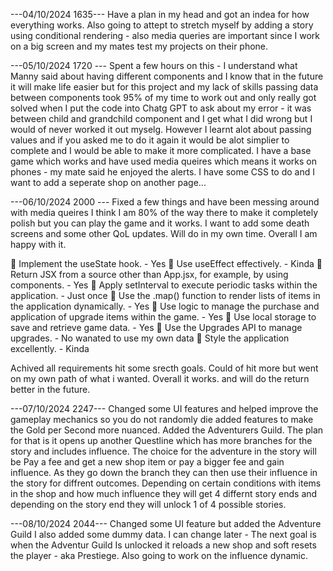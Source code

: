 ---04/10/2024 1635--- Have a plan in my head and got an indea for how everything works. Also going to attept to stretch myself by adding a story using conditional rendering - also media queries are important since I work on a big screen and my mates test my projects on their phone.

---05/10/2024 1720 --- Spent a few hours on this - I understand what Manny said about having different components and I know that in the future it will make life easier but for this project and my lack of skills passing data between components took 95% of my time to work out and only really got solved when I put the code into Chatg GPT to ask about my error - it was between child and grandchild component and I get what I did wrong but I would of never worked it out myselg. However I learnt alot about passing values and if you asked me to do it again it would be alot simplier to complete and I would be able to make it more complicated. I have a base game which works and have used media queires which means it works on phones - my mate said he enjoyed the alerts. I have some CSS to do and I want to add a seperate shop on another page...

---06/10/2024 2000 --- Fixed a few things and have been messing around with media queires I think I am 80% of the way there to make it completely polish but you can play the game and it works. I want to add some death screens and some other QoL updates. Will do in my own time. Overall I am happy with it.

🎯 Implement the useState hook. - Yes
🎯 Use useEffect effectively. - Kinda
🎯 Return JSX from a source other than App.jsx, for example, by using components. - Yes
🎯 Apply setInterval to execute periodic tasks within the application. - Just once
🎯 Use the .map() function to render lists of items in the application dynamically. - Yes
🎯 Use logic to manage the purchase and application of upgrade items within the game. - Yes
🏹 Use local storage to save and retrieve game data. - Yes
🏹 Use the Upgrades API to manage upgrades. - No wanated to use my own data
🏹 Style the application excellently. - Kinda

Achived all requirements hit some srecth goals. Could of hit more but went on my own path of what i wanted. Overall it works. and will do the return better in the future.

---07/10/2024 2247--- Changed some UI features and helped improve the gameplay mechanics so you do not randomly die added features to make the Gold per Second more nuanced. Added the Adventurers Guild. The plan for that is it opens up another Questline which has more branches for the story and includes influence. The choice for the adventure in the story will be Pay a fee and get a new shop item or pay a bigger fee and gain influence. As they go down the branch they can then use their influence in the story for diffrent outcomes. Depending on certain conditions with items in the shop and how much influence they will get 4 differnt story ends and depending on the story end they will unlock 1 of 4 possible stories.

---08/10/2024 2044--- Changed some UI feature but added the Adventure Guild I also added some dummy data. I can change later - The next goal is when the Adventur Guild Is unlocked it reloads a new shop and soft resets the player - aka Prestiege. Also going to work on the influence dynamic.
